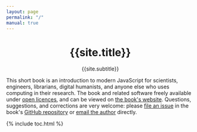 ```yaml
---
layout: page
permalink: "/"
manual: true
---
```

<div align="center">
  <h1>{{site.title}}</h1>
  <p>{{site.subtitle}}</p>
</div>

This short book is an introduction to modern JavaScript
for scientists, engineers, librarians, digital humanists,
and anyone else who uses computing in their research.
The book and related software freely available under [open licences][license],
and can be viewed on [the book's website][site].
Questions, suggestions, and corrections are very welcome:
please [file an issue][issues]
in the book's [GitHub repository][repo]
or [email the author][email] directly.

{% include toc.html %}

[email]: mailto:gvwilson@third-bit.com?subject=JavaScript%20versus%20Research%20Computing
[issues]: https://github.com/gvwilson/js-vs-rc/issues
[license]: https://gvwilson.github.io/js-vs-rc/license/
[repo]: https://github.com/gvwilson/js-vs-rc/
[site]: https://gvwilson.github.io/js-vs-rc/
